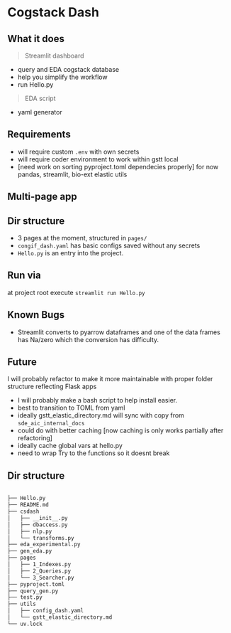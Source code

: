 # Cogstack Dash 

## What it does

>Streamlit dashboard
- query and EDA cogstack database 
- help you simplify the workflow
- run Hello.py

> EDA script
- yaml generator

## Requirements
- will require custom `.env` with own secrets
- will require coder environment to work within gstt local 
- [need work on sorting pyproject.toml dependecies properly] for now pandas, streamlit, bio-ext elastic utils

## Multi-page app

## Dir structure
* 3 pages at the moment, structured in `pages/` 
* `congif_dash.yaml` has basic configs saved without any secrets
* `Hello.py` is an entry into the project.

## Run via
at project root execute `streamlit run Hello.py`

## Known Bugs
- Streamlit converts to pyarrow dataframes and one of the data frames has Na/zero which the conversion has difficulty. 

## Future
I will probably refactor to make it more maintainable with proper folder structure reflecting Flask apps
- I will probably make a bash script to help install easier.
- best to transition to TOML from yaml 
- ideally gstt_elastic_directory.md will sync with copy from `sde_aic_internal_docs`
- could do with better caching [now caching is only works partially after refactoring]
- ideally cache global vars at hello.py
- need to wrap Try to the functions so it doesnt break 

## Dir structure 
```bash

├── Hello.py
├── README.md
├── csdash
│   ├── __init__.py
│   ├── dbaccess.py
│   ├── nlp.py
│   └── transforms.py
├── eda_experimental.py
├── gen_eda.py
├── pages
│   ├── 1_Indexes.py
│   ├── 2_Queries.py
│   └── 3_Searcher.py
├── pyproject.toml
├── query_gen.py
├── test.py
├── utils
│   ├── config_dash.yaml
│   └── gstt_elastic_directory.md
└── uv.lock
```

